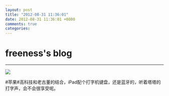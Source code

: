 ```yaml
---
layout: post
title: "2012-08-31 11:36:01"
date: 2012-08-31 11:36:01 +0800
comments: true
categories: 
---
```


# freeness's blog

----------

![](http://okqmqrbgo.bkt.clouddn.com/201208311136011.jpg)

>
\#苹果\#高科技和老古董的结合，iPad配个打字机键盘，还是蓝牙的，听着塔塔的打字声，会不会很享受呢。